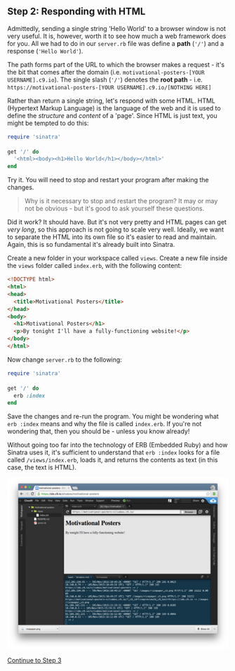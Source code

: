 ## Step 2: Responding with HTML
Admittedly, sending a single string 'Hello World' to a browser window is not very useful.  It is, however, worth it to see how much a web framework does for you.  All we had to do in our `server.rb` file was define a **path** (`'/'`) and a response (`'Hello World'`).

The path forms part of the URL to which the browser makes a request - it's the bit that comes after the domain (i.e. `motivational-posters-[YOUR USERNAME].c9.io`).  The single slash (`'/'`) denotes the **root path** - i.e. `https://motivational-posters-[YOUR USERNAME].c9.io/[NOTHING HERE]`

Rather than return a single string, let's respond with some HTML.  HTML (Hypertext Markup Language) is the language of the web and it is used to define the _structure_ and _content_ of a 'page'.  Since HTML is just text, you might be tempted to do this:

```ruby
require 'sinatra'

get '/' do
  '<html><body><h1>Hello World</h1></body></html>'
end
```

Try it.  You will need to stop and restart your program after making the changes.

> Why is it necessary to stop and restart the program?  It may or may not be obvious - but it's good to ask yourself these questions.

Did it work?  It should have.  But it's not very pretty and HTML pages can get _very long_, so this approach is not going to scale very well.  Ideally, we want to separate the HTML into its own file so it's easier to read and maintain.  Again, this is so fundamental it's already built into Sinatra.

Create a new folder in your workspace called `views`.  Create a new file inside the `views` folder called `index.erb`, with the following content:

```html
<!DOCTYPE html>
<html>
<head>
  <title>Motivational Posters</title>
</head>
<body>
  <h1>Motivational Posters</h1>
  <p>By tonight I'll have a fully-functioning website!</p>
</body>
</html>
```

Now change `server.rb` to the following:
```ruby
require 'sinatra'

get '/' do
  erb :index
end
```

Save the changes and re-run the program.  You might be wondering what `erb :index` means and why the file is called `index.erb`.  If you're not wondering that, then you should be - unless you know already!

Without going too far into the technology of ERB (Embedded Ruby) and how Sinatra uses it, it's sufficient to understand that `erb :index` looks for a file called `/views/index.erb`, loads it, and returns the contents as text (in this case, the text is HTML).

![Rendering the page from an ERB file](/images/step_2/rendering_page_from_erb.png)

[Continue to Step 3](/steps/3.md)
